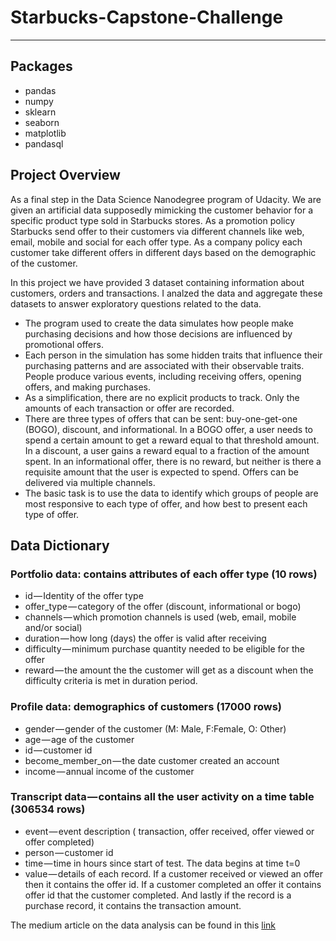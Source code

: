 # Starbucks-Capstone-Challenge
----

## Packages 
- pandas
- numpy
- sklearn
- seaborn
- matplotlib
- pandasql

## Project Overview
As a final step in the Data Science Nanodegree program of Udacity. We are given an artificial data supposedly mimicking the customer behavior for a specific product type sold in Starbucks stores.
As a promotion policy Starbucks send offer to their customers via different channels like web, email, mobile and social for each offer type. 
As a company policy each customer take different offers in different days based on the demographic of the customer.

In this project we have provided 3 dataset containing information about customers, orders and transactions. I analzed the data and aggregate these datasets to answer exploratory questions related to the data.

* The program used to create the data simulates how people make purchasing decisions and how those decisions are influenced by promotional offers.
* Each person in the simulation has some hidden traits that influence their purchasing patterns and are associated with their observable traits. People produce various events, including receiving offers, opening offers, and making purchases.
* As a simplification, there are no explicit products to track. Only the amounts of each transaction or offer are recorded.
* There are three types of offers that can be sent: buy-one-get-one (BOGO), discount, and informational. In a BOGO offer, a user needs to spend a certain amount to get a reward equal to that threshold amount. In a discount, a user gains a reward equal to a fraction of the amount spent. In an informational offer, there is no reward, but neither is there a requisite amount that the user is expected to spend. Offers can be delivered via multiple channels.
* The basic task is to use the data to identify which groups of people are most responsive to each type of offer, and how best to present each type of offer.

## Data Dictionary

### Portfolio data: contains attributes of each offer type (10 rows)
* id — Identity of the offer type
* offer_type — category of the offer (discount, informational or bogo)
* channels — which promotion channels is used (web, email, mobile and/or social)
* duration — how long (days) the offer is valid after receiving
* difficulty — minimum purchase quantity needed to be eligible for the offer
* reward — the amount the the customer will get as a discount when the difficulty criteria is met in duration period.


### Profile data: demographics of customers (17000 rows)
* gender — gender of the customer (M: Male, F:Female, O: Other)
* age — age of the customer
* id — customer id
* become_member_on — the date customer created an account
* income — annual income of the customer

### Transcript data — contains all the user activity on a time table (306534 rows)
* event — event description ( transaction, offer received, offer viewed or offer completed)
* person — customer id
* time — time in hours since start of test. The data begins at time t=0
* value — details of each record. If a customer received or viewed an offer then it contains the offer id. If a customer completed an offer it contains offer id that the customer completed. And lastly if the record is a purchase record, it contains the transaction amount.


The medium article on the data analysis can be found in this [link](https://medium.com/@rdvnmemis/data-science-nanodegree-program-a-case-study-for-starbucks-73709a074c76)